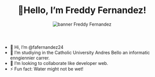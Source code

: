 <h1 align = "center" > 👋Hello, I’m Freddy Fernandez! </h1>

<header> 

  <img alt = "banner Freddy Fernandez" src = "[https://www.canva.com/design/DAGDnL0QfdY/yomCZ4wNZsDcjmcwlQ7G5g/view](https://www.canva.com/design/DAGDnL0QfdY/ejKxzA01h9CGYq00HtGJYw/edit?utm_content=DAGDnL0QfdY&utm_campaign=designshare&utm_medium=link2&utm_source=sharebutton)" align = "center" >

</header>

- 👋 Hi, I’m @fafernandez24
- 👀 I’m studiying in the Catholic University Andres Bello an informatic enngiennier carrer.
- 💞️ I’m looking to collaborate like developer web.
- ⚡ Fun fact: Water might not be wet!

<!---
fafernandez24/fafernandez24 is a ✨ special ✨ repository because its `README.md` (this file) appears on your GitHub profile.
You can click the Preview link to take a look at your changes.
--->
